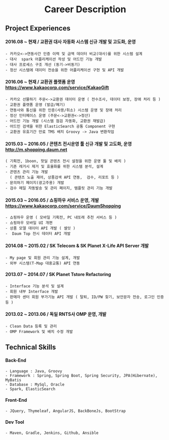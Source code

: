 # <center>**Career Description**</center>
## Project Experiences
#### **2016.08 ~ 현재 / 교환권 대사 자동화 시스템 신규 개발 및 고도화, 운영**
    - 카카오<->연동사간 인증 이력 및 금액 데이터 비교(대사)를 위한 시스템 설계
    - 대사  spark 어플리케이션 작성 및 어드민 기능 개발 
    - 대사 프로세스 구조 개선 (동기->비동기)
    - 정산 시스템에 데이터 전송을 위한 어플리케이션 구현 및 API 개발  

#### **2016.06 ~ 현재 / 교환권 플랫폼 운영** <https://www.kakaocorp.com/service/KakaoGift>
    - 카카오 선물하기 주문<->교환권 데이터 운영 ( 전수조사, 데이터 보정, 장애 처리 등 )
    - 교환권 플랫폼 운영 (발급/폐기)
    - 연동사와 통신을 위한 인증(사용/취소) 시스템 운영 및 장애 처리
    - 정산 인터페이스 운영 (주문<->교환권<->정산)
    - 어드민 기능 개발 (시스템 점검 자동화, 교환권 재발급)
    - 어드민 검색을 위한 ElasticSearch 공통 Component 구현 
    - 교환권 유효기간 만료 TMS 배치 Groovy -> Java 변환작업 

#### **2015.03 ~ 2016.05 / 콘텐츠 전시운영 툴 신규 개발 및 고도화, 운영** <http://m.shopping.daum.net>
    ( 기획전, 1boon, 핫딜 콘텐츠 전시 설정을 위한 운영 툴 및 배치 ) 
    - 기존 레거시 제거 및 효율화를 위한 시스템 분석, 설계 
    - 콘텐츠 관리 기능 개발
      ( 콘텐츠 노출 제어, 상품검색 API 연동,  검수, 리포트 등 )
    - 문의하기 페이지(광고주용) 개발
    - 검수 메일 자동발송 및 관리 페이지, 템플릿 관리 기능 개발

#### **2015.03 ~ 2016.05 / 쇼핑하우 서비스 운영, 개발** <https://www.kakaocorp.com/service/DaumShopping>
    - 쇼핑하우 운영 ( 모바일 기획전, PC 내또래 추천 서비스 등 )
    - 쇼핑하우 모바일 UI 개편
    - 상품 모델 데이터 API 개발 ( 셀잇 )
    -  Daum Top 전시 데이터 API 개발 

#### **2014.08 ~ 2015.02 / SK Telecom & SK Planet X-Life API Server 개발**
    - My page 및 회원 관리 기능 설계, 개발
    - 외부 시스템(T-Map 대중교통) API 연동

#### **2013.07 ~ 2014.07 / SK Planet Tstore Refactoring**
    - Interface 기능 분석 및 설계
    - 회원 내부 Interface 개발 
    - 판매자 센터 회원 부가기능 API 개발 ( 탈퇴, ID/PW 찾기, 보안문자 전송, 로그인 인증 등 )
  
#### **2013.02 ~ 2013.06 / 독일 RNTS사 OMP 운영, 개발** 
    - Clean Data 등록 및 관리
    - OMP Framework 및 배치 수정 개발

## Technical Skills
#### **Back-End**
    - Language : Java, Groovy
    - Framework : Spring, Spring Boot, Spring Security, JPA(Hibernate), MyBatis
    - Database : MySql, Oracle
    - Spark, ElasticSearch
#### **Front-End**
    - JQuery, Thymeleaf, AngularJS, BackBoneJs, BootStrap
#### **Dev Tool**
    - Maven, Gradle, Jenkins, Github, Ansible
